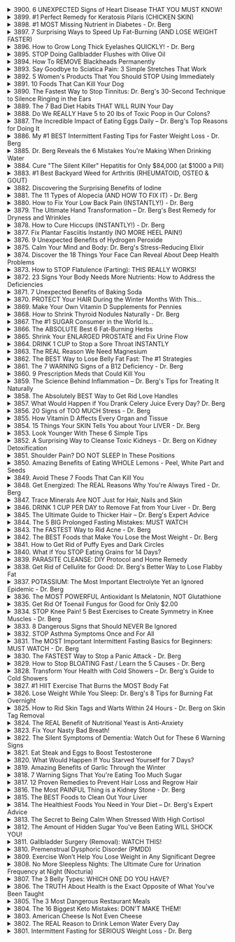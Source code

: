 <details>
<summary>3900. 6 UNEXPECTED Signs of Heart Disease THAT YOU MUST KNOW!</summary><br>

<a href="https://www.youtube.com/watch?v=bzAW-SNZj8A" target="_blank">
    <img src="https://img.youtube.com/vi/bzAW-SNZj8A/maxresdefault.jpg" 
        alt="[Youtube]" width="200">
</a>


</details>

<details>
<summary>3899. #1 Perfect Remedy for Keratosis Pilaris (CHICKEN SKIN)</summary><br>

<a href="https://www.youtube.com/watch?v=ZOIY8LfgKGI" target="_blank">
    <img src="https://img.youtube.com/vi/ZOIY8LfgKGI/maxresdefault.jpg" 
        alt="[Youtube]" width="200">
</a>


</details>

<details>
<summary>3898. #1 MOST Missing Nutrient in Diabetes - Dr. Berg</summary><br>

<a href="https://www.youtube.com/watch?v=P-z4_d0BAPE" target="_blank">
    <img src="https://img.youtube.com/vi/P-z4_d0BAPE/maxresdefault.jpg" 
        alt="[Youtube]" width="200">
</a>


</details>

<details>
<summary>3897. 7 Surprising Ways to Speed Up Fat-Burning (AND LOSE WEIGHT FASTER)</summary><br>

<a href="https://www.youtube.com/watch?v=yKx8GaMWX9o" target="_blank">
    <img src="https://img.youtube.com/vi/yKx8GaMWX9o/maxresdefault.jpg" 
        alt="[Youtube]" width="200">
</a>


</details>

<details>
<summary>3896. How to Grow Long Thick Eyelashes QUICKLY! - Dr. Berg</summary><br>

<a href="https://www.youtube.com/watch?v=YhNPTRKLHXc" target="_blank">
    <img src="https://img.youtube.com/vi/YhNPTRKLHXc/maxresdefault.jpg" 
        alt="[Youtube]" width="200">
</a>


</details>

<details>
<summary>3895. STOP Doing Gallbladder Flushes with Olive Oil</summary><br>

<a href="https://www.youtube.com/watch?v=8v9zz0f6Iz4" target="_blank">
    <img src="https://img.youtube.com/vi/8v9zz0f6Iz4/maxresdefault.jpg" 
        alt="[Youtube]" width="200">
</a>


</details>

<details>
<summary>3894. How To REMOVE Blackheads Permanently</summary><br>

<a href="https://www.youtube.com/watch?v=LNCtw7hHTTI" target="_blank">
    <img src="https://img.youtube.com/vi/LNCtw7hHTTI/maxresdefault.jpg" 
        alt="[Youtube]" width="200">
</a>


</details>

<details>
<summary>3893. Say Goodbye to Sciatica Pain: 3 Simple Stretches That Work</summary><br>

<a href="https://www.youtube.com/watch?v=Htiz00ktAM4" target="_blank">
    <img src="https://img.youtube.com/vi/Htiz00ktAM4/maxresdefault.jpg" 
        alt="[Youtube]" width="200">
</a>


</details>

<details>
<summary>3892. 5 Women's Products That You Should STOP Using Immediately</summary><br>

<a href="https://www.youtube.com/watch?v=N0OLVZDKGcE" target="_blank">
    <img src="https://img.youtube.com/vi/N0OLVZDKGcE/maxresdefault.jpg" 
        alt="[Youtube]" width="200">
</a>


</details>

<details>
<summary>3891. 10 Foods That Can Kill Your Dog</summary><br>

<a href="https://www.youtube.com/watch?v=apxk9RAEtAE" target="_blank">
    <img src="https://img.youtube.com/vi/apxk9RAEtAE/maxresdefault.jpg" 
        alt="[Youtube]" width="200">
</a>


</details>

<details>
<summary>3890. The Fastest Way to Stop Tinnitus: Dr. Berg's 30-Second Technique to Silence Ringing in the Ears</summary><br>

<a href="https://www.youtube.com/watch?v=3MDO8KB3zjk" target="_blank">
    <img src="https://img.youtube.com/vi/3MDO8KB3zjk/maxresdefault.jpg" 
        alt="[Youtube]" width="200">
</a>


</details>

<details>
<summary>3889. The 7 Bad Diet Habits THAT WILL RUIN Your Day</summary><br>

<a href="https://www.youtube.com/watch?v=0cQ_OSagZ1I" target="_blank">
    <img src="https://img.youtube.com/vi/0cQ_OSagZ1I/maxresdefault.jpg" 
        alt="[Youtube]" width="200">
</a>


</details>

<details>
<summary>3888. Do We REALLY Have 5 to 20 lbs of Toxic Poop in Our Colons?</summary><br>

<a href="https://www.youtube.com/watch?v=D1PmXfvCRd4" target="_blank">
    <img src="https://img.youtube.com/vi/D1PmXfvCRd4/maxresdefault.jpg" 
        alt="[Youtube]" width="200">
</a>


</details>

<details>
<summary>3887. The Incredible Impact of Eating Eggs Daily – Dr. Berg's Top Reasons for Doing It</summary><br>

<a href="https://www.youtube.com/watch?v=--Rx7EZyC7s" target="_blank">
    <img src="https://img.youtube.com/vi/--Rx7EZyC7s/maxresdefault.jpg" 
        alt="[Youtube]" width="200">
</a>


</details>

<details>
<summary>3886. My #1 BEST Intermittent Fasting Tips for Faster Weight Loss - Dr. Berg</summary><br>

<a href="https://www.youtube.com/watch?v=KVmSxe5tYKg" target="_blank">
    <img src="https://img.youtube.com/vi/KVmSxe5tYKg/maxresdefault.jpg" 
        alt="[Youtube]" width="200">
</a>


</details>

<details>
<summary>3885. Dr. Berg Reveals the 6 Mistakes You're Making When Drinking Water</summary><br>

<a href="https://www.youtube.com/watch?v=yu9xzxRXuB4" target="_blank">
    <img src="https://img.youtube.com/vi/yu9xzxRXuB4/maxresdefault.jpg" 
        alt="[Youtube]" width="200">
</a>


</details>

<details>
<summary>3884. Cure "The Silent Killer" Hepatitis for Only $84,000 (at $1000 a Pill)</summary><br>

<a href="https://www.youtube.com/watch?v=WFhBpWySIyM" target="_blank">
    <img src="https://img.youtube.com/vi/WFhBpWySIyM/maxresdefault.jpg" 
        alt="[Youtube]" width="200">
</a>


</details>

<details>
<summary>3883. #1 Best Backyard Weed for Arthritis (RHEUMATOID, OSTEO & GOUT)</summary><br>

<a href="https://www.youtube.com/watch?v=KMHr18e9Nb8" target="_blank">
    <img src="https://img.youtube.com/vi/KMHr18e9Nb8/maxresdefault.jpg" 
        alt="[Youtube]" width="200">
</a>


</details>

<details>
<summary>3882. Discovering the Surprising Benefits of Iodine</summary><br>

<a href="https://www.youtube.com/watch?v=ZMaqumn5Lcc" target="_blank">
    <img src="https://img.youtube.com/vi/ZMaqumn5Lcc/maxresdefault.jpg" 
        alt="[Youtube]" width="200">
</a>


</details>

<details>
<summary>3881. The 11 Types of Alopecia (AND HOW TO FIX IT) - Dr. Berg</summary><br>

<a href="https://www.youtube.com/watch?v=iS00UfjoMXo" target="_blank">
    <img src="https://img.youtube.com/vi/iS00UfjoMXo/maxresdefault.jpg" 
        alt="[Youtube]" width="200">
</a>


</details>

<details>
<summary>3880. How to Fix Your Low Back Pain (INSTANTLY!) - Dr. Berg</summary><br>

<a href="https://www.youtube.com/watch?v=DgoF2Nr6S3A" target="_blank">
    <img src="https://img.youtube.com/vi/DgoF2Nr6S3A/maxresdefault.jpg" 
        alt="[Youtube]" width="200">
</a>


</details>

<details>
<summary>3879. The Ultimate Hand Transformation – Dr. Berg's Best Remedy for Dryness and Wrinkles</summary><br>

<a href="https://www.youtube.com/watch?v=pIB3neebwSk" target="_blank">
    <img src="https://img.youtube.com/vi/pIB3neebwSk/maxresdefault.jpg" 
        alt="[Youtube]" width="200">
</a>


</details>

<details>
<summary>3878. How to Cure Hiccups (INSTANTLY!) - Dr. Berg</summary><br>

<a href="https://www.youtube.com/watch?v=DHVAwRW10Ww" target="_blank">
    <img src="https://img.youtube.com/vi/DHVAwRW10Ww/maxresdefault.jpg" 
        alt="[Youtube]" width="200">
</a>


</details>

<details>
<summary>3877. Fix Plantar Fasciitis Instantly (NO MORE HEEL PAIN!)</summary><br>

<a href="https://www.youtube.com/watch?v=mPMvVMayCFo" target="_blank">
    <img src="https://img.youtube.com/vi/mPMvVMayCFo/maxresdefault.jpg" 
        alt="[Youtube]" width="200">
</a>


</details>

<details>
<summary>3876. 9 Unexpected Benefits of Hydrogen Peroxide</summary><br>

<a href="https://www.youtube.com/watch?v=YVkR8PCqlZY" target="_blank">
    <img src="https://img.youtube.com/vi/YVkR8PCqlZY/maxresdefault.jpg" 
        alt="[Youtube]" width="200">
</a>


</details>

<details>
<summary>3875. Calm Your Mind and Body: Dr. Berg's Stress-Reducing Elixir</summary><br>

<a href="https://www.youtube.com/watch?v=j6I6kbaJPeQ" target="_blank">
    <img src="https://img.youtube.com/vi/j6I6kbaJPeQ/maxresdefault.jpg" 
        alt="[Youtube]" width="200">
</a>


</details>

<details>
<summary>3874. Discover the 18 Things Your Face Can Reveal About Deep Health Problems</summary><br>

<a href="https://www.youtube.com/watch?v=1pTdTYpvhFk" target="_blank">
    <img src="https://img.youtube.com/vi/1pTdTYpvhFk/maxresdefault.jpg" 
        alt="[Youtube]" width="200">
</a>


</details>

<details>
<summary>3873. How to STOP Flatulence (Farting): THIS REALLY WORKS!</summary><br>

<a href="https://www.youtube.com/watch?v=roR2cqChkcM" target="_blank">
    <img src="https://img.youtube.com/vi/roR2cqChkcM/maxresdefault.jpg" 
        alt="[Youtube]" width="200">
</a>


</details>

<details>
<summary>3872. 23 Signs Your Body Needs More Nutrients: How to Address the Deficiencies</summary><br>

<a href="https://www.youtube.com/watch?v=UqLuyop6Xtc" target="_blank">
    <img src="https://img.youtube.com/vi/UqLuyop6Xtc/maxresdefault.jpg" 
        alt="[Youtube]" width="200">
</a>


</details>

<details>
<summary>3871. 7 Unexpected Benefits of Baking Soda</summary><br>

<a href="https://www.youtube.com/watch?v=4BjBPEx7OaQ" target="_blank">
    <img src="https://img.youtube.com/vi/4BjBPEx7OaQ/maxresdefault.jpg" 
        alt="[Youtube]" width="200">
</a>


</details>

<details>
<summary>3870. PROTECT Your HAIR During the Winter Months With This...</summary><br>

<a href="https://www.youtube.com/watch?v=NewR0jDwHXw" target="_blank">
    <img src="https://img.youtube.com/vi/NewR0jDwHXw/maxresdefault.jpg" 
        alt="[Youtube]" width="200">
</a>


</details>

<details>
<summary>3869. Make Your Own Vitamin D Supplements for Pennies</summary><br>

<a href="https://www.youtube.com/watch?v=YeYR1C7NMUI" target="_blank">
    <img src="https://img.youtube.com/vi/YeYR1C7NMUI/maxresdefault.jpg" 
        alt="[Youtube]" width="200">
</a>


</details>

<details>
<summary>3868. How to Shrink Thyroid Nodules Naturally - Dr. Berg</summary><br>

<a href="https://www.youtube.com/watch?v=8JVOmgCJIFs" target="_blank">
    <img src="https://img.youtube.com/vi/8JVOmgCJIFs/maxresdefault.jpg" 
        alt="[Youtube]" width="200">
</a>


</details>

<details>
<summary>3867. The #1 SUGAR Consumer in the World Is...</summary><br>

<a href="https://www.youtube.com/watch?v=C-T7UQ_ZP8M" target="_blank">
    <img src="https://img.youtube.com/vi/C-T7UQ_ZP8M/maxresdefault.jpg" 
        alt="[Youtube]" width="200">
</a>


</details>

<details>
<summary>3866. The ABSOLUTE Best 6 Fat-Burning Herbs</summary><br>

<a href="https://www.youtube.com/watch?v=rCnAdzjSm9M" target="_blank">
    <img src="https://img.youtube.com/vi/rCnAdzjSm9M/maxresdefault.jpg" 
        alt="[Youtube]" width="200">
</a>


</details>

<details>
<summary>3865. Shrink Your ENLARGED PROSTATE and Fix Urine Flow</summary><br>

<a href="https://www.youtube.com/watch?v=YU3LO6wbZAU" target="_blank">
    <img src="https://img.youtube.com/vi/YU3LO6wbZAU/maxresdefault.jpg" 
        alt="[Youtube]" width="200">
</a>


</details>

<details>
<summary>3864. DRINK 1 CUP to Stop a Sore Throat INSTANTLY</summary><br>

<a href="https://www.youtube.com/watch?v=3khcsSHeDVY" target="_blank">
    <img src="https://img.youtube.com/vi/3khcsSHeDVY/maxresdefault.jpg" 
        alt="[Youtube]" width="200">
</a>


</details>

<details>
<summary>3863. The REAL Reason We Need Magnesium</summary><br>

<a href="https://www.youtube.com/watch?v=c4IGYZ1iDUU" target="_blank">
    <img src="https://img.youtube.com/vi/c4IGYZ1iDUU/maxresdefault.jpg" 
        alt="[Youtube]" width="200">
</a>


</details>

<details>
<summary>3862. The BEST Way to Lose Belly Fat Fast: The #1 Strategies</summary><br>

<a href="https://www.youtube.com/watch?v=Eu0OokQjfgI" target="_blank">
    <img src="https://img.youtube.com/vi/Eu0OokQjfgI/maxresdefault.jpg" 
        alt="[Youtube]" width="200">
</a>


</details>

<details>
<summary>3861. The 7 WARNING Signs of a B12 Deficiency - Dr. Berg</summary><br>

<a href="https://www.youtube.com/watch?v=ChntJVuErlg" target="_blank">
    <img src="https://img.youtube.com/vi/ChntJVuErlg/maxresdefault.jpg" 
        alt="[Youtube]" width="200">
</a>


</details>

<details>
<summary>3860. 9 Prescription Meds that Could Kill You</summary><br>

<a href="https://www.youtube.com/watch?v=q91NwRzb2TM" target="_blank">
    <img src="https://img.youtube.com/vi/q91NwRzb2TM/maxresdefault.jpg" 
        alt="[Youtube]" width="200">
</a>


</details>

<details>
<summary>3859. The Science Behind Inflammation – Dr. Berg's Tips for Treating It Naturally</summary><br>

<a href="https://www.youtube.com/watch?v=J9g_LAXfS24" target="_blank">
    <img src="https://img.youtube.com/vi/J9g_LAXfS24/maxresdefault.jpg" 
        alt="[Youtube]" width="200">
</a>


</details>

<details>
<summary>3858. The Absolutely BEST Way to Get Rid Love Handles</summary><br>

<a href="https://www.youtube.com/watch?v=izF4QUF3y5o" target="_blank">
    <img src="https://img.youtube.com/vi/izF4QUF3y5o/maxresdefault.jpg" 
        alt="[Youtube]" width="200">
</a>


</details>

<details>
<summary>3857. What Would Happen if You Drank Celery Juice Every Day? Dr. Berg</summary><br>

<a href="https://www.youtube.com/watch?v=TQ5ovHN1O40" target="_blank">
    <img src="https://img.youtube.com/vi/TQ5ovHN1O40/maxresdefault.jpg" 
        alt="[Youtube]" width="200">
</a>


</details>

<details>
<summary>3856. 20 Signs of TOO MUCH Stress - Dr. Berg</summary><br>

<a href="https://www.youtube.com/watch?v=MfLC0qX2Bn0" target="_blank">
    <img src="https://img.youtube.com/vi/MfLC0qX2Bn0/maxresdefault.jpg" 
        alt="[Youtube]" width="200">
</a>


</details>

<details>
<summary>3855. How Vitamin D Affects Every Organ and Tissue</summary><br>

<a href="https://www.youtube.com/watch?v=zCmW5bLcE9s" target="_blank">
    <img src="https://img.youtube.com/vi/zCmW5bLcE9s/maxresdefault.jpg" 
        alt="[Youtube]" width="200">
</a>


</details>

<details>
<summary>3854. 15 Things Your SKIN Tells You about Your LIVER - Dr. Berg</summary><br>

<a href="https://www.youtube.com/watch?v=-e6OMbs6Wys" target="_blank">
    <img src="https://img.youtube.com/vi/-e6OMbs6Wys/maxresdefault.jpg" 
        alt="[Youtube]" width="200">
</a>


</details>

<details>
<summary>3853. Look Younger With These 6 Simple Tips</summary><br>

<a href="https://www.youtube.com/watch?v=Ds00uZKiTHo" target="_blank">
    <img src="https://img.youtube.com/vi/Ds00uZKiTHo/maxresdefault.jpg" 
        alt="[Youtube]" width="200">
</a>


</details>

<details>
<summary>3852. A Surprising Way to Cleanse Toxic Kidneys - Dr. Berg on Kidney Detoxification</summary><br>

<a href="https://www.youtube.com/watch?v=2dox4_7b64I" target="_blank">
    <img src="https://img.youtube.com/vi/2dox4_7b64I/maxresdefault.jpg" 
        alt="[Youtube]" width="200">
</a>


</details>

<details>
<summary>3851. Shoulder Pain? DO NOT SLEEP In These Positions</summary><br>

<a href="https://www.youtube.com/watch?v=gnWOGQn48pY" target="_blank">
    <img src="https://img.youtube.com/vi/gnWOGQn48pY/maxresdefault.jpg" 
        alt="[Youtube]" width="200">
</a>


</details>

<details>
<summary>3850. Amazing Benefits of Eating WHOLE Lemons - Peel, White Part and Seeds</summary><br>

<a href="https://www.youtube.com/watch?v=1Z-EOytgEhA" target="_blank">
    <img src="https://img.youtube.com/vi/1Z-EOytgEhA/maxresdefault.jpg" 
        alt="[Youtube]" width="200">
</a>


</details>

<details>
<summary>3849. Avoid These 7 Foods That Can Kill You</summary><br>

<a href="https://www.youtube.com/watch?v=VWIM33gm-FE" target="_blank">
    <img src="https://img.youtube.com/vi/VWIM33gm-FE/maxresdefault.jpg" 
        alt="[Youtube]" width="200">
</a>


</details>

<details>
<summary>3848. Get Energized: The REAL Reasons Why You're Always Tired - Dr. Berg</summary><br>

<a href="https://www.youtube.com/watch?v=tt6cQ2AslVM" target="_blank">
    <img src="https://img.youtube.com/vi/tt6cQ2AslVM/maxresdefault.jpg" 
        alt="[Youtube]" width="200">
</a>


</details>

<details>
<summary>3847. Trace Minerals Are NOT Just for Hair, Nails and Skin</summary><br>

<a href="https://www.youtube.com/watch?v=2Ze4nbRWnAM" target="_blank">
    <img src="https://img.youtube.com/vi/2Ze4nbRWnAM/maxresdefault.jpg" 
        alt="[Youtube]" width="200">
</a>


</details>

<details>
<summary>3846. DRINK 1 CUP PER DAY to Remove Fat from Your Liver - Dr. Berg</summary><br>

<a href="https://www.youtube.com/watch?v=4YcYAVAyk9E" target="_blank">
    <img src="https://img.youtube.com/vi/4YcYAVAyk9E/maxresdefault.jpg" 
        alt="[Youtube]" width="200">
</a>


</details>

<details>
<summary>3845. The Ultimate Guide to Thicker Hair – Dr. Berg's Expert Advice</summary><br>

<a href="https://www.youtube.com/watch?v=ZDiRxz95ftc" target="_blank">
    <img src="https://img.youtube.com/vi/ZDiRxz95ftc/maxresdefault.jpg" 
        alt="[Youtube]" width="200">
</a>


</details>

<details>
<summary>3844. The 5 BIG Prolonged Fasting Mistakes: MUST WATCH</summary><br>

<a href="https://www.youtube.com/watch?v=j9c6zkXr9U4" target="_blank">
    <img src="https://img.youtube.com/vi/j9c6zkXr9U4/maxresdefault.jpg" 
        alt="[Youtube]" width="200">
</a>


</details>

<details>
<summary>3843. The FASTEST Way to Rid Acne - Dr. Berg</summary><br>

<a href="https://www.youtube.com/watch?v=LYCHHYFS3gA" target="_blank">
    <img src="https://img.youtube.com/vi/LYCHHYFS3gA/maxresdefault.jpg" 
        alt="[Youtube]" width="200">
</a>


</details>

<details>
<summary>3842. The BEST Foods that Make You Lose the Most Weight - Dr. Berg</summary><br>

<a href="https://www.youtube.com/watch?v=KE7_jDm99mg" target="_blank">
    <img src="https://img.youtube.com/vi/KE7_jDm99mg/maxresdefault.jpg" 
        alt="[Youtube]" width="200">
</a>


</details>

<details>
<summary>3841. How to Get Rid of Puffy Eyes and Dark Circles</summary><br>

<a href="https://www.youtube.com/watch?v=6W1QfYYskv4" target="_blank">
    <img src="https://img.youtube.com/vi/6W1QfYYskv4/maxresdefault.jpg" 
        alt="[Youtube]" width="200">
</a>


</details>

<details>
<summary>3840. What if You STOP Eating Grains for 14 Days?</summary><br>

<a href="https://www.youtube.com/watch?v=FIgFTmThhYM" target="_blank">
    <img src="https://img.youtube.com/vi/FIgFTmThhYM/maxresdefault.jpg" 
        alt="[Youtube]" width="200">
</a>


</details>

<details>
<summary>3839. PARASITE CLEANSE: DIY Protocol and Home Remedy</summary><br>

<a href="https://www.youtube.com/watch?v=Tnpy3IwZgyI" target="_blank">
    <img src="https://img.youtube.com/vi/Tnpy3IwZgyI/maxresdefault.jpg" 
        alt="[Youtube]" width="200">
</a>


</details>

<details>
<summary>3838. Get Rid of Cellulite for Good: Dr. Berg's Better Way to Lose Flabby Fat</summary><br>

<a href="https://www.youtube.com/watch?v=0lCuHaDj5pg" target="_blank">
    <img src="https://img.youtube.com/vi/0lCuHaDj5pg/maxresdefault.jpg" 
        alt="[Youtube]" width="200">
</a>


</details>

<details>
<summary>3837. POTASSIUM: The Most Important Electrolyte Yet an Ignored Epidemic - Dr. Berg</summary><br>

<a href="https://www.youtube.com/watch?v=1hXpb3T96PU" target="_blank">
    <img src="https://img.youtube.com/vi/1hXpb3T96PU/maxresdefault.jpg" 
        alt="[Youtube]" width="200">
</a>


</details>

<details>
<summary>3836. The MOST POWERFUL Antioxidant Is Melatonin, NOT Glutathione</summary><br>

<a href="https://www.youtube.com/watch?v=sNklS0lzlgA" target="_blank">
    <img src="https://img.youtube.com/vi/sNklS0lzlgA/maxresdefault.jpg" 
        alt="[Youtube]" width="200">
</a>


</details>

<details>
<summary>3835. Get Rid Of Toenail Fungus for Good for Only $2.00</summary><br>

<a href="https://www.youtube.com/watch?v=gMnFOsJoTyE" target="_blank">
    <img src="https://img.youtube.com/vi/gMnFOsJoTyE/maxresdefault.jpg" 
        alt="[Youtube]" width="200">
</a>


</details>

<details>
<summary>3834. STOP Knee Pain! 5 Best Exercises to Create Symmetry in Knee Muscles - Dr. Berg</summary><br>

<a href="https://www.youtube.com/watch?v=1NF6XAJq7KE" target="_blank">
    <img src="https://img.youtube.com/vi/1NF6XAJq7KE/maxresdefault.jpg" 
        alt="[Youtube]" width="200">
</a>


</details>

<details>
<summary>3833. 8 Dangerous Signs that Should NEVER Be Ignored</summary><br>

<a href="https://www.youtube.com/watch?v=LM559JDVQok" target="_blank">
    <img src="https://img.youtube.com/vi/LM559JDVQok/maxresdefault.jpg" 
        alt="[Youtube]" width="200">
</a>


</details>

<details>
<summary>3832. STOP Asthma Symptoms Once and For All</summary><br>

<a href="https://www.youtube.com/watch?v=yYj2E3yO3gY" target="_blank">
    <img src="https://img.youtube.com/vi/yYj2E3yO3gY/maxresdefault.jpg" 
        alt="[Youtube]" width="200">
</a>


</details>

<details>
<summary>3831. The MOST Important Intermittent Fasting Basics for Beginners: MUST WATCH - Dr. Berg</summary><br>

<a href="https://www.youtube.com/watch?v=1rfzjRoalWM" target="_blank">
    <img src="https://img.youtube.com/vi/1rfzjRoalWM/maxresdefault.jpg" 
        alt="[Youtube]" width="200">
</a>


</details>

<details>
<summary>3830. The FASTEST Way to Stop a Panic Attack - Dr. Berg</summary><br>

<a href="https://www.youtube.com/watch?v=os_mbYhqG8Y" target="_blank">
    <img src="https://img.youtube.com/vi/os_mbYhqG8Y/maxresdefault.jpg" 
        alt="[Youtube]" width="200">
</a>


</details>

<details>
<summary>3829. How to Stop BLOATING Fast / Learn the 5 Causes - Dr. Berg</summary><br>

<a href="https://www.youtube.com/watch?v=7EKYAgSdjhA" target="_blank">
    <img src="https://img.youtube.com/vi/7EKYAgSdjhA/maxresdefault.jpg" 
        alt="[Youtube]" width="200">
</a>


</details>

<details>
<summary>3828. Transform Your Health with Cold Showers – Dr. Berg's Guide to Cold Showers</summary><br>

<a href="https://www.youtube.com/watch?v=-IvJ15Ug6fc" target="_blank">
    <img src="https://img.youtube.com/vi/-IvJ15Ug6fc/maxresdefault.jpg" 
        alt="[Youtube]" width="200">
</a>


</details>

<details>
<summary>3827. #1 HIIT Exercise That Burns the MOST Body Fat</summary><br>

<a href="https://www.youtube.com/watch?v=_eB3z1mhlBw" target="_blank">
    <img src="https://img.youtube.com/vi/_eB3z1mhlBw/maxresdefault.jpg" 
        alt="[Youtube]" width="200">
</a>


</details>

<details>
<summary>3826. Lose Weight While You Sleep: Dr. Berg's 8 Tips for Burning Fat Overnight</summary><br>

<a href="https://www.youtube.com/watch?v=Hq9cItue5tc" target="_blank">
    <img src="https://img.youtube.com/vi/Hq9cItue5tc/maxresdefault.jpg" 
        alt="[Youtube]" width="200">
</a>


</details>

<details>
<summary>3825. How to Rid Skin Tags and Warts Within 24 Hours - Dr. Berg on Skin Tag Removal</summary><br>

<a href="https://www.youtube.com/watch?v=6PwEAQPcuVo" target="_blank">
    <img src="https://img.youtube.com/vi/6PwEAQPcuVo/maxresdefault.jpg" 
        alt="[Youtube]" width="200">
</a>


</details>

<details>
<summary>3824. The REAL Benefit of Nutritional Yeast is Anti-Anxiety</summary><br>

<a href="https://www.youtube.com/watch?v=zOyEuQEvzrw" target="_blank">
    <img src="https://img.youtube.com/vi/zOyEuQEvzrw/maxresdefault.jpg" 
        alt="[Youtube]" width="200">
</a>


</details>

<details>
<summary>3823. Fix Your Nasty Bad Breath!</summary><br>

<a href="https://www.youtube.com/watch?v=AolW2szNfNc" target="_blank">
    <img src="https://img.youtube.com/vi/AolW2szNfNc/maxresdefault.jpg" 
        alt="[Youtube]" width="200">
</a>


</details>

<details>
<summary>3822. The Silent Symptoms of Dementia: Watch Out for These 6 Warning Signs</summary><br>

<a href="https://www.youtube.com/watch?v=fFF2GvkQfNU" target="_blank">
    <img src="https://img.youtube.com/vi/fFF2GvkQfNU/maxresdefault.jpg" 
        alt="[Youtube]" width="200">
</a>


</details>

<details>
<summary>3821. Eat Steak and Eggs to Boost Testosterone</summary><br>

<a href="https://www.youtube.com/watch?v=HJlQ_jpPOJ0" target="_blank">
    <img src="https://img.youtube.com/vi/HJlQ_jpPOJ0/maxresdefault.jpg" 
        alt="[Youtube]" width="200">
</a>


</details>

<details>
<summary>3820. What Would Happen If You Starved Yourself for 7 Days?</summary><br>

<a href="https://www.youtube.com/watch?v=WR9yqC8HQGg" target="_blank">
    <img src="https://img.youtube.com/vi/WR9yqC8HQGg/maxresdefault.jpg" 
        alt="[Youtube]" width="200">
</a>


</details>

<details>
<summary>3819. Amazing Benefits of Garlic Through the Winter</summary><br>

<a href="https://www.youtube.com/watch?v=imO33X-SbDY" target="_blank">
    <img src="https://img.youtube.com/vi/imO33X-SbDY/maxresdefault.jpg" 
        alt="[Youtube]" width="200">
</a>


</details>

<details>
<summary>3818. 7 Warning Signs That You're Eating Too Much Sugar</summary><br>

<a href="https://www.youtube.com/watch?v=SjZiSqKYxx8" target="_blank">
    <img src="https://img.youtube.com/vi/SjZiSqKYxx8/maxresdefault.jpg" 
        alt="[Youtube]" width="200">
</a>


</details>

<details>
<summary>3817. 12 Proven Remedies to Prevent Hair Loss and Regrow Hair</summary><br>

<a href="https://www.youtube.com/watch?v=wrhGIgye_Z4" target="_blank">
    <img src="https://img.youtube.com/vi/wrhGIgye_Z4/maxresdefault.jpg" 
        alt="[Youtube]" width="200">
</a>


</details>

<details>
<summary>3816. The Most PAINFUL Thing is a Kidney Stone - Dr. Berg</summary><br>

<a href="https://www.youtube.com/watch?v=gx375QamTLE" target="_blank">
    <img src="https://img.youtube.com/vi/gx375QamTLE/maxresdefault.jpg" 
        alt="[Youtube]" width="200">
</a>


</details>

<details>
<summary>3815. The BEST Foods to Clean Out Your Liver</summary><br>

<a href="https://www.youtube.com/watch?v=xcS9x01gB18" target="_blank">
    <img src="https://img.youtube.com/vi/xcS9x01gB18/maxresdefault.jpg" 
        alt="[Youtube]" width="200">
</a>


</details>

<details>
<summary>3814. The Healthiest Foods You Need in Your Diet – Dr. Berg's Expert Advice</summary><br>

<a href="https://www.youtube.com/watch?v=BGwb8_hbzUM" target="_blank">
    <img src="https://img.youtube.com/vi/BGwb8_hbzUM/maxresdefault.jpg" 
        alt="[Youtube]" width="200">
</a>


</details>

<details>
<summary>3813. The Secret to Being Calm When Stressed With High Cortisol</summary><br>

<a href="https://www.youtube.com/watch?v=_tqi3ABznwc" target="_blank">
    <img src="https://img.youtube.com/vi/_tqi3ABznwc/maxresdefault.jpg" 
        alt="[Youtube]" width="200">
</a>


</details>

<details>
<summary>3812. The Amount of Hidden Sugar You've Been Eating WILL SHOCK YOU!</summary><br>

<a href="https://www.youtube.com/watch?v=lY247YB-qg0" target="_blank">
    <img src="https://img.youtube.com/vi/lY247YB-qg0/maxresdefault.jpg" 
        alt="[Youtube]" width="200">
</a>


</details>

<details>
<summary>3811. Gallbladder Surgery (Removal): WATCH THIS!</summary><br>

<a href="https://www.youtube.com/watch?v=CmwDBs_CvI8" target="_blank">
    <img src="https://img.youtube.com/vi/CmwDBs_CvI8/maxresdefault.jpg" 
        alt="[Youtube]" width="200">
</a>


</details>

<details>
<summary>3810. Premenstrual Dysphoric Disorder (PMDD)</summary><br>

<a href="https://www.youtube.com/watch?v=NgU9wbRtsNA" target="_blank">
    <img src="https://img.youtube.com/vi/NgU9wbRtsNA/maxresdefault.jpg" 
        alt="[Youtube]" width="200">
</a>


</details>

<details>
<summary>3809. Exercise Won’t Help You Lose Weight in Any Significant Degree</summary><br>

<a href="https://www.youtube.com/watch?v=StaCIgBtuOM" target="_blank">
    <img src="https://img.youtube.com/vi/StaCIgBtuOM/maxresdefault.jpg" 
        alt="[Youtube]" width="200">
</a>


</details>

<details>
<summary>3808. No More Sleepless Nights: The Ultimate Cure for Urination Frequency at Night (Nocturia)</summary><br>

<a href="https://www.youtube.com/watch?v=Iwza7s0RbzM" target="_blank">
    <img src="https://img.youtube.com/vi/Iwza7s0RbzM/maxresdefault.jpg" 
        alt="[Youtube]" width="200">
</a>


</details>

<details>
<summary>3807. The 3 Belly Types: WHICH ONE DO YOU HAVE?</summary><br>

<a href="https://www.youtube.com/watch?v=RspVsOLQxzI" target="_blank">
    <img src="https://img.youtube.com/vi/RspVsOLQxzI/maxresdefault.jpg" 
        alt="[Youtube]" width="200">
</a>


</details>

<details>
<summary>3806. The TRUTH About Health is the Exact Opposite of What You've Been Taught</summary><br>

<a href="https://www.youtube.com/watch?v=DIP9kINN_ao" target="_blank">
    <img src="https://img.youtube.com/vi/DIP9kINN_ao/maxresdefault.jpg" 
        alt="[Youtube]" width="200">
</a>


</details>

<details>
<summary>3805. The 3 Most Dangerous Restaurant Meals</summary><br>

<a href="https://www.youtube.com/watch?v=yDOQ4prN23M" target="_blank">
    <img src="https://img.youtube.com/vi/yDOQ4prN23M/maxresdefault.jpg" 
        alt="[Youtube]" width="200">
</a>


</details>

<details>
<summary>3804. The 16 Biggest Keto Mistakes: DON'T MAKE THEM!</summary><br>

<a href="https://www.youtube.com/watch?v=xDriJqaAiPg" target="_blank">
    <img src="https://img.youtube.com/vi/xDriJqaAiPg/maxresdefault.jpg" 
        alt="[Youtube]" width="200">
</a>


</details>

<details>
<summary>3803. American Cheese Is Not Even Cheese</summary><br>

<a href="https://www.youtube.com/watch?v=rrOdKMNQqRo" target="_blank">
    <img src="https://img.youtube.com/vi/rrOdKMNQqRo/maxresdefault.jpg" 
        alt="[Youtube]" width="200">
</a>


</details>

<details>
<summary>3802. The REAL Reason to Drink Lemon Water Every Day</summary><br>

<a href="https://www.youtube.com/watch?v=hjkEj-WOEdg" target="_blank">
    <img src="https://img.youtube.com/vi/hjkEj-WOEdg/maxresdefault.jpg" 
        alt="[Youtube]" width="200">
</a>


</details>

<details>
<summary>3801. Intermittent Fasting for SERIOUS Weight Loss - Dr. Berg</summary><br>

<a href="https://www.youtube.com/watch?v=xF0OJh19Ubw" target="_blank">
    <img src="https://img.youtube.com/vi/xF0OJh19Ubw/maxresdefault.jpg" 
        alt="[Youtube]" width="200">
</a>


</details>

